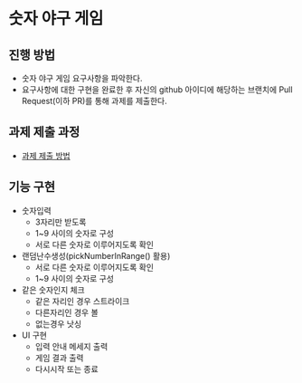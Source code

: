 # 숫자 야구 게임

## 진행 방법

* 숫자 야구 게임 요구사항을 파악한다.
* 요구사항에 대한 구현을 완료한 후 자신의 github 아이디에 해당하는 브랜치에 Pull Request(이하 PR)를 통해 과제를 제출한다.

## 과제 제출 과정

* [과제 제출 방법](https://github.com/next-step/nextstep-docs/tree/master/precourse)

## 기능 구현

* 숫자입력
    - 3자리만 받도록
    - 1~9 사이의 숫자로 구성
    - 서로 다른 숫자로 이루어지도록 확인
* 랜덤난수생성(pickNumberInRange() 활용)
    - 서로 다른 숫자로 이루어지도록 확인
    - 1~9 사이의 숫자로 구성
* 같은 숫자인지 체크
    - 같은 자리인 경우 스트라이크
    - 다른자리인 경우 볼
    - 없는경우 낫싱
* UI 구현
    - 입력 안내 메세지 출력
    - 게임 결과 출력
    - 다시시작 또는 종료
